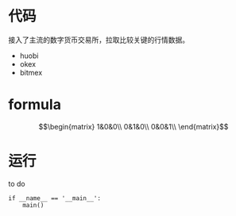 # 代码
接入了主流的数字货币交易所，拉取比较关键的行情数据。
* huobi
* okex
* bitmex

# formula
$$\begin{matrix}
1&0&0\\
0&1&0\\
0&0&1\\
\end{matrix}$$

# 运行
to do

```
if __name__ == '__main__':
    main()
```

